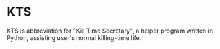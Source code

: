 KTS
===

KTS is abbreviation for "Kill Time Secretary", a helper program written in Python, assisting user's normal killing-time life.



